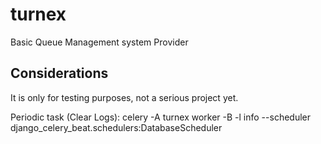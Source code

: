 # turnex
Basic Queue Management system Provider

## Considerations
It is only for testing purposes, not a serious project yet.


Periodic task (Clear Logs):
celery -A turnex worker -B -l info --scheduler django_celery_beat.schedulers:DatabaseScheduler